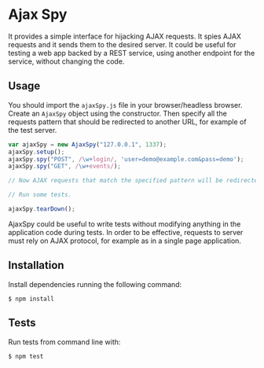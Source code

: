 # Ajax Spy
It provides a simple interface for hijacking AJAX requests. It spies AJAX
requests and it sends them to the desired server. It could be useful for testing
a web app backed by a REST service, using another endpoint for the service,
without changing the code.

## Usage
You should import the `ajaxSpy.js` file in your browser/headless browser.
Create an `AjaxSpy` object using the constructor. Then specify all the requests
pattern that should be redirected to another URL, for example of the test server.
``` javascript
var ajaxSpy = new AjaxSpy("127.0.0.1", 1337);
ajaxSpy.setup();
ajaxSpy.spy("POST", /\w+login/, 'user=demo@example.com&pass=demo');
ajaxSpy.spy("GET", /\w+events/);

// Now AJAX requests that match the specified pattern will be redirected to the AjaxSpy object address.

// Run some tests.

ajaxSpy.tearDown();

```
AjaxSpy could be useful to write tests without modifying anything in the
application code during tests. In order to be effective, requests to server
must rely on AJAX protocol, for example as in a single page application.

## Installation
Install dependencies running the following command:
``` shell
$ npm install
```
## Tests
Run tests from command line with:
``` shell
$ npm test
```
